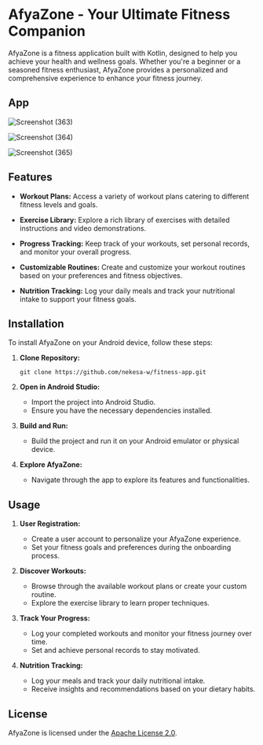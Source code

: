 # AfyaZone - Your Ultimate Fitness Companion

AfyaZone is a fitness application built with Kotlin, designed to help you achieve your health and wellness goals. Whether you're a beginner or a seasoned fitness enthusiast, AfyaZone provides a personalized and comprehensive experience to enhance your fitness journey.

## App
![Screenshot (363)](https://github.com/nekesa-w/fitness-app/assets/111288471/d69e32f5-8bb0-4c71-96ee-5c3027d7a414)

![Screenshot (364)](https://github.com/nekesa-w/fitness-app/assets/111288471/c52cf64e-d6fb-4bd5-92a6-c371aa42a74c)

![Screenshot (365)](https://github.com/nekesa-w/fitness-app/assets/111288471/017158d0-faa9-4fcb-8df2-24743ebad6d8)

## Features

- **Workout Plans:** Access a variety of workout plans catering to different fitness levels and goals.

- **Exercise Library:** Explore a rich library of exercises with detailed instructions and video demonstrations.

- **Progress Tracking:** Keep track of your workouts, set personal records, and monitor your overall progress.

- **Customizable Routines:** Create and customize your workout routines based on your preferences and fitness objectives.

- **Nutrition Tracking:** Log your daily meals and track your nutritional intake to support your fitness goals.

## Installation

To install AfyaZone on your Android device, follow these steps:

1. **Clone Repository:**
   ```
   git clone https://github.com/nekesa-w/fitness-app.git
   ```

2. **Open in Android Studio:**
   - Import the project into Android Studio.
   - Ensure you have the necessary dependencies installed.

3. **Build and Run:**
   - Build the project and run it on your Android emulator or physical device.

4. **Explore AfyaZone:**
   - Navigate through the app to explore its features and functionalities.

## Usage

1. **User Registration:**
   - Create a user account to personalize your AfyaZone experience.
   - Set your fitness goals and preferences during the onboarding process.

2. **Discover Workouts:**
   - Browse through the available workout plans or create your custom routine.
   - Explore the exercise library to learn proper techniques.

3. **Track Your Progress:**
   - Log your completed workouts and monitor your fitness journey over time.
   - Set and achieve personal records to stay motivated.

4. **Nutrition Tracking:**
   - Log your meals and track your daily nutritional intake.
   - Receive insights and recommendations based on your dietary habits.

## License

AfyaZone is licensed under the [Apache License 2.0](LICENSE).

